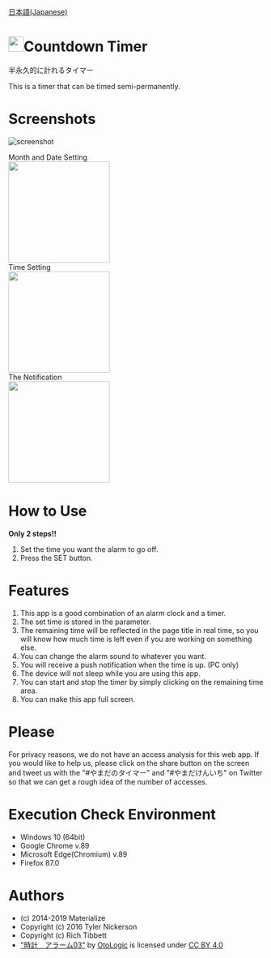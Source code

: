 [日本語(Japanese)](./readme/README_ja.md)
# <img src="./favicon/favicon.ico" width="30px">Countdown Timer
半永久的に計れるタイマー

This is a timer that can be timed semi-permanently.
# Screenshots
![screenshot](https://user-images.githubusercontent.com/75155258/113495588-d5533880-952d-11eb-90de-b302e0cc1fd2.png)
<figcaption>Month and Date Setting</figcaption><img src="https://user-images.githubusercontent.com/75155258/113495782-9f628400-952e-11eb-9683-34d22e1e57ca.png" width ="200px">
<figcaption>Time Setting</figcaption><img src="https://user-images.githubusercontent.com/75155258/113495777-9a053980-952e-11eb-8a63-d1df30c9ec10.png" width ="200px">
<figcaption>The Notification</figcaption><img src="https://user-images.githubusercontent.com/75155258/112742132-ad605400-8fc6-11eb-8dac-4398403d9435.png" width ="200px">

# How to Use
**Only 2 steps!!**  
1. Set the time you want the alarm to go off.
2. Press the SET button.
# Features
1. This app is a good combination of an alarm clock and a timer.
2. The set time is stored in the parameter.
3. The remaining time will be reflected in the page title in real time, so you will know how much time is left even if you are working on something else.
4. You can change the alarm sound to whatever you want.
5. You will receive a push notification when the time is up. (PC only)
6. The device will not sleep while you are using this app.
7. You can start and stop the timer by simply clicking on the remaining time area.
8. You can make this app full screen.
# Please
For privacy reasons, we do not have an access analysis for this web app. If you would like to help us, please click on the share button on the screen and tweet us with the "#やまだのタイマー" and "#やまだけんいち" on Twitter so that we can get a rough idea of the number of accesses.
# Execution Check Environment
- Windows 10 (64bit)
- Google Chrome v.89
- Microsoft Edge(Chromium) v.89
- Firefox 87.0
# Authors
- (c) 2014-2019 Materialize
- Copyright (c) 2016 Tyler Nickerson
- Copyright (c) Rich Tibbett
- ["時計　アラーム03"](https://otologic.jp/free/se/clock01.html) by [OtoLogic](https://otologic.jp/) is licensed under [CC BY 4.0](https://creativecommons.org/licenses/by/4.0/legalcode)
